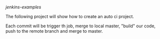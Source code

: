 *jenkins-examples*

The following project will show how to create an auto ci project.

Each commit will be trigger th job, merge to local master, "build" our code, push to the remote branch and merge to master. 